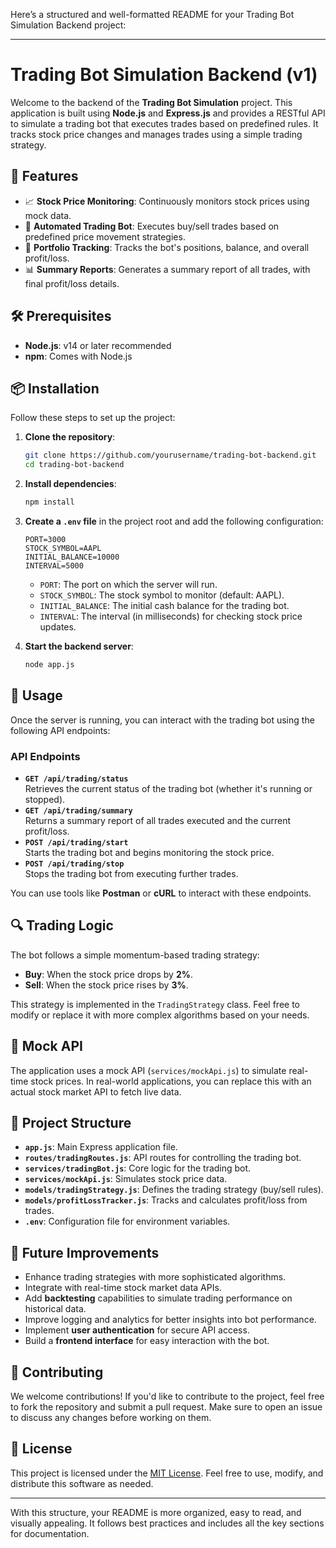 Here’s a structured and well-formatted README for your Trading Bot Simulation Backend project:

---

# Trading Bot Simulation Backend (v1)

Welcome to the backend of the **Trading Bot Simulation** project. This application is built using **Node.js** and **Express.js** and provides a RESTful API to simulate a trading bot that executes trades based on predefined rules. It tracks stock price changes and manages trades using a simple trading strategy.

## 🚀 Features

- 📈 **Stock Price Monitoring**: Continuously monitors stock prices using mock data.
- 🤖 **Automated Trading Bot**: Executes buy/sell trades based on predefined price movement strategies.
- 💼 **Portfolio Tracking**: Tracks the bot's positions, balance, and overall profit/loss.
- 📊 **Summary Reports**: Generates a summary report of all trades, with final profit/loss details.

## 🛠️ Prerequisites

- **Node.js**: v14 or later recommended
- **npm**: Comes with Node.js

## 📦 Installation

Follow these steps to set up the project:

1. **Clone the repository**:

   ```bash
   git clone https://github.com/yourusername/trading-bot-backend.git
   cd trading-bot-backend
   ```

2. **Install dependencies**:

   ```bash
   npm install
   ```

3. **Create a `.env` file** in the project root and add the following configuration:

   ```plaintext
   PORT=3000
   STOCK_SYMBOL=AAPL
   INITIAL_BALANCE=10000
   INTERVAL=5000
   ```

   - `PORT`: The port on which the server will run.
   - `STOCK_SYMBOL`: The stock symbol to monitor (default: AAPL).
   - `INITIAL_BALANCE`: The initial cash balance for the trading bot.
   - `INTERVAL`: The interval (in milliseconds) for checking stock price updates.

4. **Start the backend server**:
   ```bash
   node app.js
   ```

## 🚦 Usage

Once the server is running, you can interact with the trading bot using the following API endpoints:

### API Endpoints

- **`GET /api/trading/status`**  
  Retrieves the current status of the trading bot (whether it's running or stopped).
- **`GET /api/trading/summary`**  
  Returns a summary report of all trades executed and the current profit/loss.
- **`POST /api/trading/start`**  
  Starts the trading bot and begins monitoring the stock price.
- **`POST /api/trading/stop`**  
  Stops the trading bot from executing further trades.

You can use tools like **Postman** or **cURL** to interact with these endpoints.

## 🔍 Trading Logic

The bot follows a simple momentum-based trading strategy:

- **Buy**: When the stock price drops by **2%**.
- **Sell**: When the stock price rises by **3%**.

This strategy is implemented in the `TradingStrategy` class. Feel free to modify or replace it with more complex algorithms based on your needs.

## 🧪 Mock API

The application uses a mock API (`services/mockApi.js`) to simulate real-time stock prices. In real-world applications, you can replace this with an actual stock market API to fetch live data.

## 📂 Project Structure

- **`app.js`**: Main Express application file.
- **`routes/tradingRoutes.js`**: API routes for controlling the trading bot.
- **`services/tradingBot.js`**: Core logic for the trading bot.
- **`services/mockApi.js`**: Simulates stock price data.
- **`models/tradingStrategy.js`**: Defines the trading strategy (buy/sell rules).
- **`models/profitLossTracker.js`**: Tracks and calculates profit/loss from trades.
- **`.env`**: Configuration file for environment variables.

## 🎯 Future Improvements

- Enhance trading strategies with more sophisticated algorithms.
- Integrate with real-time stock market data APIs.
- Add **backtesting** capabilities to simulate trading performance on historical data.
- Improve logging and analytics for better insights into bot performance.
- Implement **user authentication** for secure API access.
- Build a **frontend interface** for easy interaction with the bot.

## 🤝 Contributing

We welcome contributions! If you'd like to contribute to the project, feel free to fork the repository and submit a pull request. Make sure to open an issue to discuss any changes before working on them.

## 📝 License

This project is licensed under the [MIT License](LICENSE). Feel free to use, modify, and distribute this software as needed.

---

With this structure, your README is more organized, easy to read, and visually appealing. It follows best practices and includes all the key sections for documentation.
